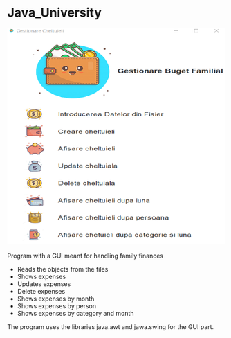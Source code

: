 # Java_University

<p align="center">
  <img width="700" height="500" src="https://github.com/CoroamaDianaMihaela/Java/blob/main/images/javaGUI.png">
</p>

Program with a GUI meant for handling family finances


- Reads the objects from the files
- Shows expenses
- Updates expenses
- Delete expenses
- Shows expenses by month
- Shows expenses by person
- Shows expenses by category and month

The program uses the libraries java.awt and jawa.swing for the GUI part.
